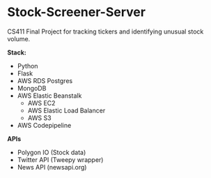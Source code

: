 # Stock-Screener-Server
CS411 Final Project for tracking tickers and identifying unusual stock volume.

**Stack:**
* Python
* Flask
* AWS RDS Postgres
* MongoDB
* AWS Elastic Beanstalk
  * AWS EC2
  * AWS Elastic Load Balancer
  * AWS S3
* AWS Codepipeline

**APIs**
* Polygon IO (Stock data)
* Twitter API (Tweepy wrapper)
* News API (newsapi.org)
